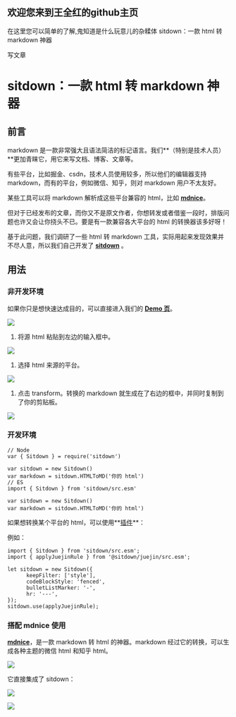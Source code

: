 ## 欢迎您来到王全红的github主页
在这里您可以简单的了解,鬼知道是什么玩意儿的杂糅体
sitdown：一款 html 转 markdown 神器 
[](//www.zhihu.com)

写文章

# sitdown：一款 html 转 markdown 神器

## **前言**

markdown 是一款非常强大且语法简洁的标记语言。我们\*\*（特别是技术人员）\*\*更加青睐它，用它来写文档、博客、文章等。

有些平台，比如掘金、csdn，技术人员使用较多，所以他们的编辑器支持 markdown，而有的平台，例如微信、知乎，则对 markdown 用户不太友好。

某些工具可以将 markdown 解析成这些平台兼容的 html，比如 **[mdnice](https://link.zhihu.com/?target=https%3A//mdnice.com/)**。

但对于已经发布的文章，而你又不是原文作者，你想转发或者借鉴一段时，排版问题也许又会让你挠头不已。要是有一款兼容各大平台的 html 的转换器该多好呀！

基于此问题，我们调研了一些 html 转 markdown 工具，实际用起来发现效果并不尽人意，所以我们自己开发了 **[sitdown](https://link.zhihu.com/?target=https%3A//sitdown.mdnice.com/zh-hans/)** 。

## **用法**

### **非开发环境**

如果你只是想快速达成目的，可以直接进入我们的 **[Demo 页](https://link.zhihu.com/?target=https%3A//sitdown.mdnice.com/Demo.html)**。

![](https://pic3.zhimg.com/v2-b5c249d31df6740016d10fcd94bc8066_b.jpg)

1.  将源 html 粘贴到左边的输入框中。

![](https://pic1.zhimg.com/v2-13c02faa4c0764af3eb0ac4be3bf28ac_b.jpg)

  

1.  选择 html 来源的平台。

![](https://pic1.zhimg.com/v2-a974037627bf93251b18c3b088bd131c_b.png)

  

1.  点击 transform。转换的 markdown 就生成在了右边的框中，并同时复制到了你的剪贴板。

![](https://pic2.zhimg.com/v2-207c91bf7aa5de2fb215a7e273a19e7d_b.jpg)

  

### **开发环境**

```text
// Node
var { Sitdown } = require('sitdown')

var sitdown = new Sitdown()
var markdown = sitdown.HTMLToMD('你的 html')
// ES
import { Sitdown } from 'sitdown/src.esm'

var sitdown = new Sitdown()
var markdown = sitdown.HTMLToMD('你的 html')
```

如果想转换某个平台的 html，可以使用**[插件](https://link.zhihu.com/?target=https%3A//sitdown.mdnice.com/zh-hans/%25E6%258F%2592%25E4%25BB%25B6.html)**：

例如：

```text
import { Sitdown } from 'sitdown/src.esm';
import { applyJuejinRule } from '@sitdown/juejin/src.esm';

let sitdown = new Sitdown({
      keepFilter: ['style'],
      codeBlockStyle: 'fenced',
      bulletListMarker: '-',
      hr: '---',
});
sitdown.use(applyJuejinRule);
```

### **搭配 mdnice 使用**

**[mdnice](https://link.zhihu.com/?target=https%3A//mdnice.com/)**，是一款 markdown 转 html 的神器。markdown 经过它的转换，可以生成各种主题的微信 html 和知乎 html。

![](https://pic1.zhimg.com/v2-230ed15fb65d429d79f240b47c9fbf48_b.jpg)

  

它直接集成了 sitdown：

![](https://pic1.zhimg.com/v2-38d7a09cdd57ce916b26fed7e70fb9d0_b.jpg)

  

![](https://pic3.zhimg.com/v2-2f03805331099f1b1737746089b03d0e_b.jpg)
